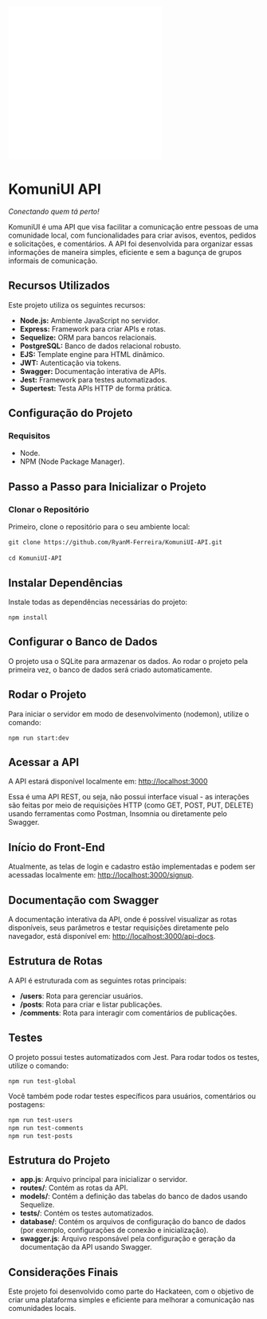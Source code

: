 ![Logo do KomuniUI](logo.svg)

# KomuniUI API

*Conectando quem tá perto!*

KomuniUI é uma API que visa facilitar a comunicação entre pessoas de uma comunidade local, com funcionalidades para criar avisos, eventos, pedidos e solicitações, e comentários. A API foi desenvolvida para organizar essas informações de maneira simples, eficiente e sem a bagunça de grupos informais de comunicação.

## Recursos Utilizados

Este projeto utiliza os seguintes recursos:

- **Node.js:** Ambiente JavaScript no servidor.
- **Express:** Framework para criar APIs e rotas.
- **Sequelize:** ORM para bancos relacionais.
- **PostgreSQL:** Banco de dados relacional robusto.
- **EJS:** Template engine para HTML dinâmico.
- **JWT:** Autenticação via tokens.
- **Swagger:** Documentação interativa de APIs.
- **Jest:** Framework para testes automatizados.
- **Supertest:** Testa APIs HTTP de forma prática.

## Configuração do Projeto

### Requisitos

- Node.
- NPM (Node Package Manager).

## Passo a Passo para Inicializar o Projeto

### Clonar o Repositório

Primeiro, clone o repositório para o seu ambiente local:

```
git clone https://github.com/RyanM-Ferreira/KomuniUI-API.git

cd KomuniUI-API
```

## Instalar Dependências

Instale todas as dependências necessárias do projeto:

```
npm install
```

## Configurar o Banco de Dados

O projeto usa o SQLite para armazenar os dados. Ao rodar o projeto pela primeira vez, o banco de dados será criado automaticamente.

## Rodar o Projeto

Para iniciar o servidor em modo de desenvolvimento (nodemon), utilize o comando:

```
npm run start:dev
```

## Acessar a API

A API estará disponível localmente em: [http://localhost:3000](http://localhost:3000)

Essa é uma API REST, ou seja, não possui interface visual - as interações são feitas por meio de requisições HTTP (como GET, POST, PUT, DELETE) usando ferramentas como Postman, Insomnia ou diretamente pelo Swagger.

## Início do Front-End

Atualmente, as telas de login e cadastro estão implementadas e podem ser acessadas localmente em: [http://localhost:3000/signup](http://localhost:3000/signup).

## Documentação com Swagger

A documentação interativa da API, onde é possível visualizar as rotas disponíveis, seus parâmetros e testar requisições diretamente pelo navegador, está disponível em: [http://localhost:3000/api-docs](http://localhost:3000/api-docs).

## Estrutura de Rotas

A API é estruturada com as seguintes rotas principais:

- **/users**: Rota para gerenciar usuários.
- **/posts**: Rota para criar e listar publicações.
- **/comments**: Rota para interagir com comentários de publicações.

## Testes

O projeto possui testes automatizados com Jest. Para rodar todos os testes, utilize o comando:

```
npm run test-global
```

Você também pode rodar testes específicos para usuários, comentários ou postagens:

```
npm run test-users
npm run test-comments
npm run test-posts
```

## Estrutura do Projeto

- **app.js**: Arquivo principal para inicializar o servidor.
- **routes/**: Contém as rotas da API.
- **models/**: Contém a definição das tabelas do banco de dados usando Sequelize.
- **tests/**: Contém os testes automatizados.
- **database/**: Contém os arquivos de configuração do banco de dados (por exemplo, configurações de conexão e inicialização).
- **swagger.js**: Arquivo responsável pela configuração e geração da documentação da API usando Swagger.

## Considerações Finais

Este projeto foi desenvolvido como parte do Hackateen, com o objetivo de criar uma plataforma simples e eficiente para melhorar a comunicação nas comunidades locais.
